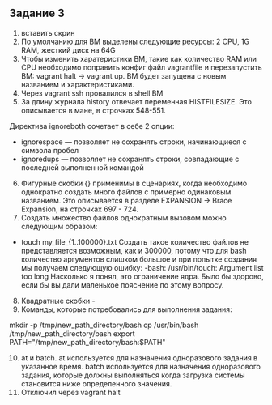 ## Задание 3

1. вставить скрин
2. По умолчанию для ВМ выделены следующие ресурсы: 2 CPU, 1G RAM, жесткий диск на 64G
3. Чтобы изменить харатеристики ВМ, такие как количество RAM или CPU необходимо поправить конфиг файл vagrantfile 
и перезапустить ВМ: vagrant halt -> vagrant up. ВМ будет запущена с новым названием и характеристиками.
4. Через vagrant ssh провалился в shell ВМ
5. За длину журнала history отвечает переменная HISTFILESIZE. Это описывается в мане, в строчках 548-551. 

Директива ignoreboth сочетает в себе 2 опции: 
* ignorespace — позволяет не сохранять строки, начинающиеся с символа пробел
* ignoredups — позволяет не сохранять строки, совпадающие с последней выполненной командой
6. Фигурные скобки {} применимы в сценариях, когда необходимо однократно создать много файлов с примерно одинаковым названием.
Это описывается в разделе EXPANSION -> Brace Expansion, на строчках 697 - 724.
7. Создать множество файлов однократным вызовом можно следующим образом:
* touch my_file_{1..100000}.txt
Создать такое количество файлов не представляется возможным, как и 300000, потому что для bash количество аргументов слишком большое и при попытке создания мы получаем следующую ошибку:
-bash: /usr/bin/touch: Argument list too long
Насколько я понял, это ограничение ядра. Было бы здорово, если бы вы дали маленькое пояснение по этому вопросу.
8. Квадратные скобки - 
9. Команды, которые потребовались для выполнения задания:

mkdir -p /tmp/new_path_directory/bash
cp /usr/bin/bash /tmp/new_path_directory/bash
export PATH="/tmp/new_path_directory/bash:$PATH"

10. at и batch. 
at используется для назначения одноразового задания в указанное время.
batch используется для назначения одноразового задания, которые должны выполняться когда загрузка системы становится ниже определенного значения.
11. Отключил через vagrant halt
